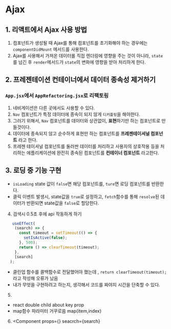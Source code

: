 # Ajax

## 1. 리액트에서 Ajax 사용 방법

1. 컴포넌트가 생성될 때 Ajax를 통해 컴포넌트를 초기화해야 하는 경우에는 `componentDidMount` 메서드를 사용한다.
2. Ajax를 사용해서 가져온 데이터롤 직접 렌더링에 영향을 주는 것이 아니라, `state`를 넘긴 후 `render`메서드가 `state`의 변화에 영향을 받아 처리하게 한다.

## 2. 프레젠테이션 컨테이너에서 데이터 종속성 제거하기

### `App.jsx`에서 `AppRefactoring.jsx`로 리팩토링

1. 네비게이션은 다른 곳에서도 사용할 수 있다.
2. `Nav` 컴포넌트가 특정 데이터에 종속이 되지 않게 `디커플링`을 해야한다.
3. 그러기 위해서, `Nav` 컴포넌트를 데이터와 상관없이, **표현**하기만 하는 컴포넌트로 만들것이다.
4. 데이터에 종속되지 않고 순수하게 표현만 하는 컴포넌트를 **프레젠테이셔널 컴포넌트** 라고 한다.
5. 프레젠 테이셔널 컴포넌트를 둘러싼 데이터를 처리하고 사용자의 상호작용 등을 처리하는 에플리케이션에 완전히 종속된 컴포넌트를 **컨테이너 컴포넌트** 라고한다.

## 3. 로딩 중 기능 구현

- `isLoading` state 값이 `false`면 해당 컴포넌트를, `ture`면 로딩 컴포넌트를 반환한다.
- 클릭 이벤트 발생시, state값을 `true`로 설정하고, `fetch`함수를 통해 `resolve`된 데이터가 반환되면 state값을 `false`로 할당한다.

4. 검색시 0.5초 후에 api 작동하게 하기

```js
   useEffect(
    (search) => {
      const timeout = setTimeout(() => {
        setIsActive(false);
      }, 500);
      return () => clearTimeout(timeout);
    },
    [search]
  );
```

- 클린업 함수를 콜백함수로 전달했어야 했는데 , `return clearTimeout(timeout);`라고 작성해 오류가 났음
- 내가 무엇을 구현하려고 하는지, 생각해서 코드를 짜야지 시간을 단축할 수 있다.

5.

- react double child about key prop
- map함수 파라미터 거꾸로씀 map(item,index)

6. <Component props={} seacrch={search}